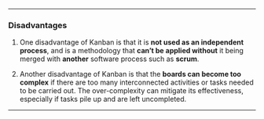 
___
### Disadvantages

1.  One disadvantage of Kanban is that it is **not used as an independent process**, and is a methodology that **can’t be applied without** it being merged with **another** software process such as **scrum**.
    
2.  Another disadvantage of Kanban is that the **boards can become too complex** if there are too many interconnected activities or tasks needed to be carried out. The over-complexity can mitigate its effectiveness, especially if tasks pile up and are left uncompleted.
    
___
